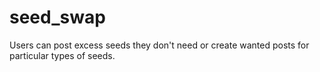 # seed_swap
Users can post excess seeds they don't need or create wanted posts for particular types of seeds.
